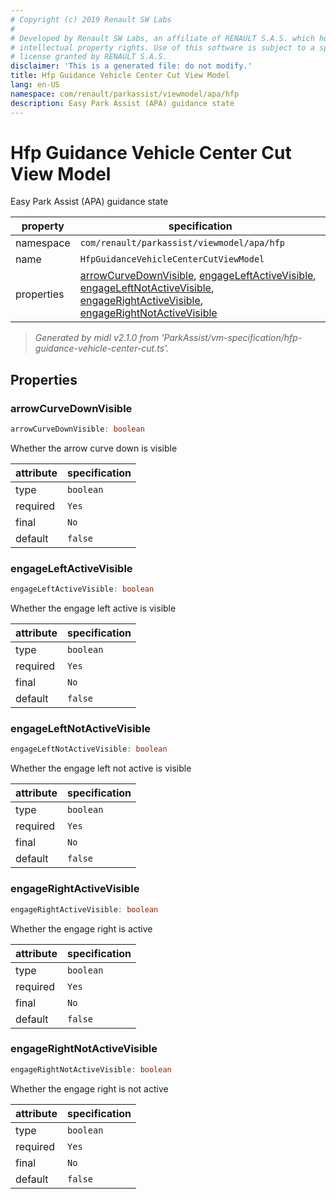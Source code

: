 ```yaml
---
# Copyright (c) 2019 Renault SW Labs
#
# Developed by Renault SW Labs, an affiliate of RENAULT S.A.S. which holds all
# intellectual property rights. Use of this software is subject to a specific
# license granted by RENAULT S.A.S.
disclaimer: 'This is a generated file: do not modify.'
title: Hfp Guidance Vehicle Center Cut View Model
lang: en-US
namespace: com/renault/parkassist/viewmodel/apa/hfp
description: Easy Park Assist (APA) guidance state
---
```


# Hfp Guidance Vehicle Center Cut View Model

Easy Park Assist (APA) guidance state

|property  |specification                                                                                                                                                                                                                                                                                               |
|----------|------------------------------------------------------------------------------------------------------------------------------------------------------------------------------------------------------------------------------------------------------------------------------------------------------------|
|namespace |`com/renault/parkassist/viewmodel/apa/hfp`                                                                                                                                                                                                                                                                  |
|name      |`HfpGuidanceVehicleCenterCutViewModel`                                                                                                                                                                                                                                                                      |
|properties|[arrowCurveDownVisible](#prop_arrowCurveDownVisible), [engageLeftActiveVisible](#prop_engageLeftActiveVisible), [engageLeftNotActiveVisible](#prop_engageLeftNotActiveVisible), [engageRightActiveVisible](#prop_engageRightActiveVisible), [engageRightNotActiveVisible](#prop_engageRightNotActiveVisible)|

> *Generated by midl v2.1.0 from 'ParkAssist/vm-specification/hfp-guidance-vehicle-center-cut.ts'.*

<a id="title_Properties"></a>

## Properties

<a id="prop_arrowCurveDownVisible"></a>

### arrowCurveDownVisible

```ts
arrowCurveDownVisible: boolean
```

Whether the arrow curve down is visible

|attribute|specification|
|---------|-------------|
|type     |`boolean`    |
|required |`Yes`        |
|final    |`No`         |
|default  |`false`      |

<a id="prop_engageLeftActiveVisible"></a>

### engageLeftActiveVisible

```ts
engageLeftActiveVisible: boolean
```

Whether the engage left active is visible

|attribute|specification|
|---------|-------------|
|type     |`boolean`    |
|required |`Yes`        |
|final    |`No`         |
|default  |`false`      |

<a id="prop_engageLeftNotActiveVisible"></a>

### engageLeftNotActiveVisible

```ts
engageLeftNotActiveVisible: boolean
```

Whether the engage left not active is visible

|attribute|specification|
|---------|-------------|
|type     |`boolean`    |
|required |`Yes`        |
|final    |`No`         |
|default  |`false`      |

<a id="prop_engageRightActiveVisible"></a>

### engageRightActiveVisible

```ts
engageRightActiveVisible: boolean
```

Whether the engage right is active

|attribute|specification|
|---------|-------------|
|type     |`boolean`    |
|required |`Yes`        |
|final    |`No`         |
|default  |`false`      |

<a id="prop_engageRightNotActiveVisible"></a>

### engageRightNotActiveVisible

```ts
engageRightNotActiveVisible: boolean
```

Whether the engage right is not active

|attribute|specification|
|---------|-------------|
|type     |`boolean`    |
|required |`Yes`        |
|final    |`No`         |
|default  |`false`      |

